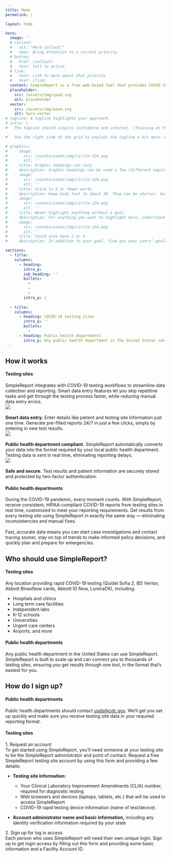 ```yaml
---
title: Home
permalink: /

layout: home

hero:
  image: ''
  # callout:
  #   alt: "Hero callout:"
  #   text: Bring attention to a current priority
  # button:
  #   href: /callout/
  #   text: Call to action
  # link:
  #   text: Link to more about that priority
  #   href: /link/
  content: SimpleReport is a free web-based tool that provides COVID-19 testing sites an easy way to record results for rapid point-of-care tests and quickly report data to public health departments. SimpleReport is HIPAA-compliant and backed by the Centers for Disease Control (CDC).
  placeholder:
    src: /assets/img/ipad.svg
    alt: placeholder
  vector:
    src: /assets/img/wave.svg
    alt: hero-vector
# tagline: A tagline highlights your approach.
# intro: |
#   The tagline should inspire confidence and interest, [focusing on the value](javascript:void(0);) that your overall approach offers to your audience. Use a heading typeface and keep your tagline to just a few words, and don’t confuse or mystify.

#   Use the right side of the grid to explain the tagline a bit more. What are your goals? How do you do your work? Write in the present tense, and stay brief here. People who are interested can find details on internal pages.

# graphics:
#   - image:
#       src: /assets/uswds/img/circle-124.png
#       alt: ''
#     title: Graphic headings can vary.
#     description: Graphic headings can be used a few [different ways](javascript:void(0);), depending on what your landing page is for. Highlight your values, specific program areas, or results.
#   - image:
#       src: /assets/uswds/img/circle-124.png
#       alt: ''
#     title: Stick to 6 or fewer words.
#     description: Keep body text to about 30. They can be shorter, but try to be somewhat balanced across all four. It creates a clean appearance with good spacing.
#   - image:
#       src: /assets/uswds/img/circle-124.png
#       alt: ''
#     title: Never highlight anything without a goal.
#     description: For anything you want to highlight here, understand what your users know now, and what activity or impression you want from them after they see it.
#   - image:
#       src: /assets/uswds/img/circle-124.png
#       alt: ''
#     title: Could also have 2 or 6.
#     description: In addition to your goal, find out your users’ goals. [What do they want to know](https://18f.gsa.gov/) or do that supports your mission? Use these headings to show those.

sections:
  - title:
    columns:
      - heading:
        intro_p: 
        sub_heading: ''
        bullets:
          - 
          - 
          - 
        intro_p: |
          
  - title: 
    columns:
      - heading: COVID-19 testing sites
        intro_p: ''
        bullets:
          - 
      - heading: Public health departments
        intro_p: Any public health department in the United States can use SimpleReport. SimpleReport is built to scale up and can connect you to thousands of testing sites, ensuring you get results through one tool, in the format that’s easiest for you.
---
```


<section class="usa-section-list usa-section">
  <div class="grid-container">
    <div class="grid-row section-title">
      <div class="section-title-line"></div>
      <h2>How it works</h2>
    </div>
    <div class="grid-row grid-gap grid-gap-small-btm section-columns">
      <div class="grid-col">
        <h4>Testing sites</h4>
        <div class="usa-prose">
          SimpleReport integrates with COVID-19 testing workflows to streamline data collection and reporting. Smart data entry features let you skip repetitive tasks and get through the testing process faster, while reducing manual data
          entry errors.
        </div>
      </div>
    </div>
    <div class="grid-row grid-gap">
      <div class="tablet:grid-col-4 usa-bullets">
        <img class="centered-image" src="{{ '/assets/img/smart-data.svg' | relative_url }}"><br><br>
        <strong>Smart data entry.</strong> Enter details like patient and testing site information just one time. Generate pre-filled reports 24/7 in just a few clicks, simply by entering in new test results.
      </div>
      <div class="tablet:grid-col-4 usa-bullets">
        <img class="centered-image" src="{{ '/assets/img/compliant.svg' | relative_url }}"><br><br>
        <strong>Public health department compliant.</strong> SimpleReport automatically converts your data into the format required by your local public health department. Testing data is sent in real time, eliminating reporting delays.
      </div>
      <div class="tablet:grid-col-4 usa-bullets">
        <img class="centered-image" src="{{ '/assets/img/secure.svg' | relative_url }}"><br><br>
        <strong>Safe and secure.</strong> Test results and patient information are securely stored and protected by two-factor authentication.
      </div>
    </div>
    <div class="grid-row grid-gap grid-gap-small-btm section-columns">
      <div class="grid-col">
        <h4>Public health departments</h4>
        <div class="usa-prose">
          During the COVID-19 pandemic, every moment counts. With SimpleReport, receive consistent, HIPAA-compliant COVID-19 reports from testing sites in real time, customized to meet your reporting requirements. Get results from every
          testing site using SimpleReport in exactly the same way — eliminating inconsistencies and manual fixes.<br />
          <br />
          <div class="usa-bullets">
            Fast, accurate data means you can start case investigations and contact tracing sooner, stay on top of trends to make informed policy decisions, and quickly plan and prepare for emergencies.
          </div>
        </div>
      </div>
    </div>
  </div>
</section>

<section class="usa-section-list usa-section blue-section">
  <div class="grid-container">
    <div class="grid-row section-title">
      <div class="section-title-line"></div>
      <h2>Who should use SimpleReport?</h2>
    </div>
    <div class="grid-row grid-gap grid-gap-small-btm section-columns">
      <div class="tablet:grid-col">
        <h4>Testing sites</h4>
        <div class="usa-prose">
          Any location providing rapid COVID-19 testing (Quidel Sofia 2, BD Veritor, Abbott BinaxNow cards, Abbott ID Now, LumiraDX), including:
        </div>
        <ul class="usa-list">
          <li>Hospitals and clinics</li>
          <li>Long term care facilities</li>
          <li>Independent labs</li>
          <li>K-12 schools</li>
          <li>Universities</li>
          <li>Urgent care centers</li>
          <li>Airports, and more</li>
        </ul>
      </div>
      <div class="tablet:grid-col">
        <h4>Public health departments</h4>
        <div class="usa-prose">
          Any public health department in the United States can use SimpleReport. SimpleReport is built to scale up and can connect you to thousands of testing sites, ensuring you get results through one tool, in the format that’s easiest for you.
        </div>
      </div>
    </div>
  </div>
</section>

<section class="usa-section-list usa-section">
  <div class="grid-container">
    <div class="grid-row section-title">
      <div class="section-title-line"></div>
      <h2>How do I sign up?</h2>
    </div>
    <div class="grid-row grid-gap grid-gap-small-btm section-columns">
      <div class="grid-col-12">
        <h4>Public health departments</h4>
        <div class="prose-f4">
          Public health departments should contact <a href="mailto:usds@cdc.gov">usds@cdc.gov</a>. We’ll get you set up quickly and make sure you receive testing site data in your required reporting format.
        </div>
      </div>
      <div class="grid-col-12 divider-line"></div>
    </div>
    <div class="grid-row grid-gap section-columns">
      <div class="grid-col-12">
        <h4>Testing sites</h4>
        <div class="number-header">
          1. Request an account
        </div>
        <div class="prose-f4">
          To get started using SimpleReport, you'll need someone at your testing site to be the SimpleReport administrator and point of contact. Request a free SimpleReport testing site account by using this form and providing a few details:
        </div>
      </div>
      <div class="tablet:grid-col-6">
        <ul class="usa-list">
          <li><strong>Testing site information:</strong></li>
          <ul class="usa-list">
            <li>Your Clinical Laboratory Improvement Amendments (CLIA) number, required for diagnostic testing</li>
            <li>Web browsers and devices (laptops, tablets, etc.) that will be used to access SimpleReport</li>
            <li>COVID-19 rapid testing device information (name of test/device)</li>
          </ul>
        </ul>
      </div>
      <div class="tablet:grid-col-6">
        <ul class="usa-list">
          <li><strong>Account administrator name and basic information,</strong> including any identity verification information required by your state </li>
        </ul>
      </div>
      <div class="grid-col-12">
        <div class="number-header">
          2. Sign up for log in access
        </div>
        <div class="prose-f4">
          Each person who uses SimpleReport will need their own unique login. Sign up to get login access by filling out this form and providing some basic information and a Facility Account ID.
        </div>
      </div>
    </div>

  </div>
</section>
